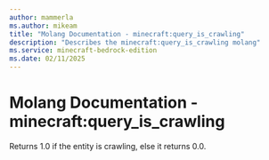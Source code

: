 ```yaml
---
author: mammerla
ms.author: mikeam
title: "Molang Documentation - minecraft:query_is_crawling"
description: "Describes the minecraft:query_is_crawling molang"
ms.service: minecraft-bedrock-edition
ms.date: 02/11/2025 
---
```


# Molang Documentation - minecraft:query_is_crawling

Returns 1.0 if the entity is crawling, else it returns 0.0.
